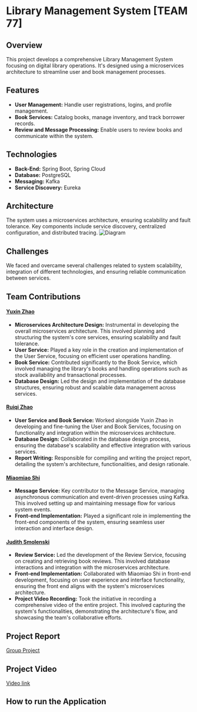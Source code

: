 
# Library Management System [TEAM 77]

## Overview
This project develops a comprehensive Library Management System focusing on digital library operations. It's designed using a microservices architecture to streamline user and book management processes.

## Features
- **User Management:** Handle user registrations, logins, and profile management.
- **Book Services:** Catalog books, manage inventory, and track borrower records.
- **Review and Message Processing:** Enable users to review books and communicate within the system.

## Technologies
- **Back-End:** Spring Boot, Spring Cloud
- **Database:** PostgreSQL
- **Messaging:** Kafka
- **Service Discovery:** Eureka

## Architecture
The system uses a microservices architecture, ensuring scalability and fault tolerance. Key components include service discovery, centralized configuration, and distributed tracing.
![Diagram](https://github.com/ZhaoYuxin1211/DistributedLibrary/assets/74203373/d6bbb502-6912-49d7-92c8-a9e2a25f0a9c)


## Challenges
We faced and overcame several challenges related to system scalability, integration of different technologies, and ensuring reliable communication between services.

## Team Contributions

#### [Yuxin Zhao](https://github.com/ZhaoYuxin1211)
- **Microservices Architecture Design:** Instrumental in developing the overall microservices architecture. This involved planning and structuring the system's core services, ensuring scalability and fault tolerance.
- **User Service:** Played a key role in the creation and implementation of the User Service, focusing on efficient user operations handling.
- **Book Service:** Contributed significantly to the Book Service, which involved managing the library's books and handling operations such as stock availability and transactional processes.
- **Database Design:** Led the design and implementation of the database structures, ensuring robust and scalable data management across services.

#### [Ruiqi Zhao](https://github.com/ZRQ-rikkie)
- **User Service and Book Service:** Worked alongside Yuxin Zhao in developing and fine-tuning the User and Book Services, focusing on functionality and integration within the microservices architecture.
- **Database Design:** Collaborated in the database design process, ensuring the database's scalability and effective integration with various services.
- **Report Writing:** Responsible for compiling and writing the project report, detailing the system's architecture, functionalities, and design rationale.

#### [Miaomiao Shi](https://github.com/MiaomiaoShi1004)
- **Message Service:** Key contributor to the Message Service, managing asynchronous communication and event-driven processes using Kafka. This involved setting up and maintaining message flow for various system events.
- **Front-end Implementation:** Played a significant role in implementing the front-end components of the system, ensuring seamless user interaction and interface design.

#### [Judith Smolenski](https://github.com/jsmo998)
- **Review Service:** Led the development of the Review Service, focusing on creating and retrieving book reviews. This involved database interactions and integration with the microservices architecture.
- **Front-end Implementation:** Collaborated with Miaomiao Shi in front-end development, focusing on user experience and interface functionality, ensuring the front end aligns with the system's microservices architecture.
- **Project Video Recording:** Took the initiative in recording a comprehensive video of the entire project. This involved capturing the system's functionalities, demonstrating the architecture's flow, and showcasing the team's collaborative efforts.



   
## Project Report
[Group Project](https://github.com/ZhaoYuxin1211/DistributedLibrary/blob/main/TeamReport.pdf)


## Project Video
[Video link]()


## How to run the Application
